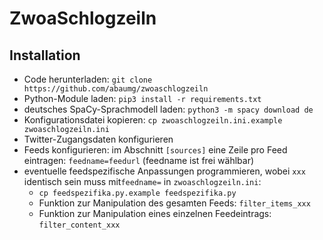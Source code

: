 # ZwoaSchlogzeiln
## Installation
- Code herunterladen: `git clone https://github.com/abaumg/zwoaschlogzeiln`
- Python-Module laden: `pip3 install -r requirements.txt`
- deutsches SpaCy-Sprachmodell laden: `python3 -m spacy download de`
- Konfigurationsdatei kopieren: `cp zwoaschlogzeiln.ini.example zwoaschlogzeiln.ini`
- Twitter-Zugangsdaten konfigurieren
- Feeds konfigurieren: im Abschnitt `[sources]` eine Zeile pro Feed eintragen: `feedname=feedurl` (feedname ist frei wählbar)
- eventuelle feedspezifische Anpassungen programmieren, wobei `xxx` identisch sein muss mit`feedname=` in `zwoaschlogzeiln.ini`:
  - `cp feedspezifika.py.example feedspezifika.py`
  - Funktion zur Manipulation des gesamten Feeds: `filter_items_xxx`
  - Funktion zur Manipulation eines einzelnen Feedeintrags: `filter_content_xxx`

